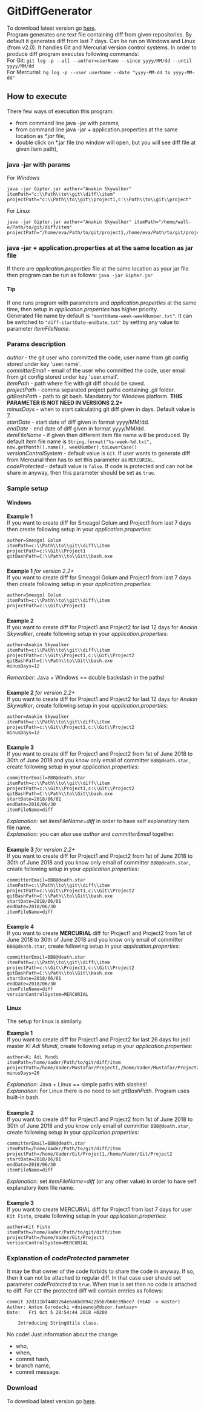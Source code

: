 # GitDiffGenerator
To download latest version go [here](https://github.com/PreCyz/GitDiffGenerator/releases/latest).<br />
Program generates one text file containing diff from given repositories. By default it generates diff from last 7 days. Can be run on Windows and Linux (from v2.0).
It handles Git and Mercurial version control systems. In order to produce diff program executes following commands:<br />
For Git: `git log -p --all --author=userName --since yyyy/MM/dd --until yyyy/MM/dd`<br />
For Mercurial: `hg log -p --user userName --date "yyyy-MM-dd to yyyy-MM-dd"`
## How to execute
There few ways of execution this program:
- from command line java -jar with params,
- from command line java -jar + application.properties at the same location as _*.jar_ file,
- double click on *.jar file (no window will open, but you will see diff file at given item path),
### java -jar with params
For *Windows*
```
java -jar Gipter.jar author="Anakin Skywalker" itemPath="c:\\Path\\to\\git\\diff\\item" 
projectPath="c:\\Path\\to\\git\\project1,c:\\Path\\to\\git\\project"
```
For *Linux*
```
java -jar Gipter.jar author="Anakin Skywalker" itemPath="/home/wall-e/Path/to/git/diff/item"
projectPath="/home/eva/Path/to/git/project1,/home/eva/Path/to/git/project2"
```
### java -jar + application.properties at at the same location as jar file
If there are _application.properties_ file at the same location as your jar file then program can be run as follows: `java -jar Gipter.jar`
#### Tip
If one runs program with parameters and _application.properties_ at the same time, then setup in _application.properties_ has higher priority.<br />
Generated file name by default is ```"monthName-week-weekNumber.txt"```. It can be switched to ```"diff-startDate-endDate.txt"``` by setting any value to parameter _itemFileName_.
### Params description
_author_ - the git user who committed the code, user name from git config stored under key 'user.name'.<br />
_committerEmail_ - email of the user who committed the code, user email from git config stored under key 'user.email'.<br />
_itemPath_ - path where file with git diff should be saved.<br />
_projectPath_ - comma separated project paths containing _.git_ folder.<br />
_gitBashPath_ - path to git bash. Mandatory for Windows platform. **THIS PARAMETER IS NOT NEED IN VERSIONS 2.2+**<br />
_minusDays_ - when to start calculating git diff given in days. Default value is 7.<br />
_startDate_ - start date of diff given in format yyyy/MM/dd.<br />
_endDate_ - end date of diff given in format yyyy/MM/dd.<br />
_itemFileName_ - if given then different item file name will be produced. By default item file name is `String.format("%s-week-%d.txt", now.getMonth().name(), weekNumber).toLowerCase()`<br />
_versionControlSystem_ - default value is `GIT`. If user wants to generate diff from Mercurial then has to set this parameter as `MERCURIAL`.<br />
_codeProtected_ - default value is `false`. If code is protected and can not be share in anyway, then this parameter should be set as `true`.
### Sample setup
#### Windows
**Example 1**<br />
If you want to create diff for Smeagol Golum and Project1 from last 7 days then create following setup in your _application.properties_:<br />
```
author=Smeagol Golum
itemPath=c:\\Path\\to\\git\\diff\\item
projectPath=c:\\Git\\Project1
gitBashPath=C:\\Path\\to\\Git\\bash.exe
```
#####
**Example 1** *for version 2.2+*<br />
If you want to create diff for Smeagol Golum and Project1 from last 7 days then create following setup in your _application.properties_:<br />
```
author=Smeagol Golum
itemPath=c:\\Path\\to\\git\\diff\\item
projectPath=c:\\Git\\Project1
```
#####
**Example 2**<br />
If you want to create diff for Project1 and Project2 for last 12 days for _Anakin Skywalker_, create following setup in your _application.properties_:<br />
```
author=Anakin Skywalker
itemPath=c:\\Path\\to\\git\\diff\\item
projectPath=c:\\Git\\Project1,c:\\Git\\Project2
gitBashPath=C:\\Path\\to\\Git\\bash.exe
minusDays=12
```
*Remember:* Java + Windows == double backslash in the paths!
#####
**Example 2** *for version 2.2+*<br />
If you want to create diff for Project1 and Project2 for last 12 days for _Anakin Skywalker_, create following setup in your _application.properties_:<br />
```
author=Anakin Skywalker
itemPath=c:\\Path\\to\\git\\diff\\item
projectPath=c:\\Git\\Project1,c:\\Git\\Project2
minusDays=12
```
#####
**Example 3**<br />
If you want to create diff for Project1 and Project2 from 1st of June 2018 to 30th of June 2018 and you know only email of committer ```BB8@death.star```, create following setup in your _application.properties_:<br />
```
committerEmail=BB8@death.star
itemPath=c:\\Path\\to\\git\\diff\\item
projectPath=c:\\Git\\Project1,c:\\Git\\Project2
gitBashPath=C:\\Path\\to\\Git\\bash.exe
startDate=2018/06/01
endDate=2018/06/30
itemFileName=diff
```
*Explanation:* set _itemFileName=diff_ in order to have self explanatory item file name.<br />
*Explanation:* you can also use _author_ and _committerEmail_ together.
#####
**Example 3** *for version 2.2+*<br />
If you want to create diff for Project1 and Project2 from 1st of June 2018 to 30th of June 2018 and you know only email of committer ```BB8@death.star```, create following setup in your _application.properties_:<br />
```
committerEmail=BB8@death.star
itemPath=c:\\Path\\to\\git\\diff\\item
projectPath=c:\\Git\\Project1,c:\\Git\\Project2
gitBashPath=C:\\Path\\to\\Git\\bash.exe
startDate=2018/06/01
endDate=2018/06/30
itemFileName=diff
```
#####
**Example 4**<br />
If you want to create **MERCURIAL** diff for Project1 and Project2 from 1st of June 2018 to 30th of June 2018 and you know only email of committer ```BB8@death.star```, create following setup in your _application.properties_:<br />
```
committerEmail=BB8@death.star
itemPath=c:\\Path\\to\\git\\diff\\item
projectPath=c:\\Git\\Project1,c:\\Git\\Project2
gitBashPath=C:\\Path\\to\\Git\\bash.exe
startDate=2018/06/01
endDate=2018/06/30
itemFileName=diff
versionControlSystem=MERCURIAL
```
#### Linux
The setup for linux is similarly.<br />

**Example 1**<br />
If you want to create diff for Project1 and Project2 for last 26 days for jedi master _Ki Adi Mundi_, create following setup in your _application.properties_:<br />
```
author=Ki Adi Mundi
itemPath=/home/Vader/Path/to/git/diff/item
projectPath=/home/Vader/Mustafar/Project1,/home/Vader/Mustafar/Project2
minusDays=26
```
*Explanation:* Java + Linux == simple paths with slashes!<br />
*Explanation:* For Linux there is no need to set _gitBashPath_. Program uses built-in bash.
#####
**Example 2**<br />
If you want to create diff for Project1 and Project2 from 1st of June 2018 to 30th of June 2018 and you know only email of committer ```BB8@death.star```,
create following setup in your _application.properties_:<br />
```
committerEmail=BB8@death.star
itemPath=/home/Vader/Path/to/git/diff/item
projectPath=/home/Vader/Git/Project1,/home/Vader/Git/Project2
startDate=2018/06/01
endDate=2018/06/30
itemFileName=diff
```
*Explanation:* set _itemFileName=diff_ (or any other value) in order to have self explanatory item file name.
#####
**Example 3**<br />
If you want to create MERCURIAL diff for Project1 from last 7 days for user ```Kit Fisto```,
create following setup in your _application.properties_:<br />
```
author=Kit Fisto
itemPath=/home/Vader/Path/to/git/diff/item
projectPath=/home/Vader/Git/Project1
versionControlSystem=MERCURIAL
```
### Explanation of *codeProtected* parameter
It may be that owner of the code forbids to share the code in anyway. If so, then it can not be attached to regular diff.
In that case user should set parameter *codeProtected* to `true`. When *true* is set then no code is attached to diff.
For `GIT` the protected diff will contain entries as follows:<br />
```
commit 32d111bf4483264e6a6bd89422b5b7b60e39bee7 (HEAD -> master)
Author: Anton Gorodecki <dniewnoj@dozor.fantasy>
Date:   Fri Oct 5 20:54:44 2018 +0200

    Introducing StringUtils class.
```
No code! Just information about the change:
 - who,
 - when,
 - commit hash,
 - branch name,
 - commit message.

### Download
To download latest version go [here](https://github.com/PreCyz/GitDiffGenerator/releases/latest).
